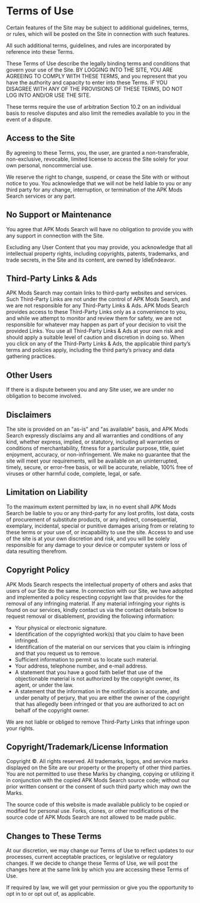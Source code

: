 # Terms of Use

Certain features of the Site may be subject to additional guidelines, terms, or rules, which will be posted on the Site in connection with such features.

All such additional terms, guidelines, and rules are incorporated by reference into these Terms.

These Terms of Use describe the legally binding terms and conditions that govern your use of the Site. BY LOGGING INTO THE SITE, YOU ARE AGREEING TO COMPLY WITH THESE TERMS, and you represent that you have the authority and capacity to enter into these Terms. IF YOU DISAGREE WITH ANY OF THE PROVISIONS OF THESE TERMS, DO NOT LOG INTO AND/OR USE THE SITE.

These terms require the use of arbitration Section 10.2 on an individual basis to resolve disputes and also limit the remedies available to you in the event of a dispute.

## Access to the Site

By agreeing to these Terms, you, the user, are granted a non-transferable, non-exclusive, revocable, limited license to access the Site solely for your own personal, noncommercial use.

We reserve the right to change, suspend, or cease the Site with or without notice to you. You acknowledge that we will not be held liable to you or any third party for any change, interruption, or termination of the APK Mods Search services or any part.

## No Support or Maintenance

You agree that APK Mods Search will have no obligation to provide you with any support in connection with the Site.

Excluding any User Content that you may provide, you acknowledge that all intellectual property rights, including copyrights, patents, trademarks, and trade secrets, in the Site and its content, are owned by IdleEndeavor.

## Third-Party Links & Ads

APK Mods Search may contain links to third-party websites and services. Such Third-Party Links are not under the control of APK Mods Search, and we are not responsible for any Third-Party Links & Ads. APK Mods Search provides access to these Third-Party Links only as a convenience to you, and while we attempt to monitor and review them for safety, we are not responsible for whatever may happen as part of your decision to visit the provided Links. You use all Third-Party Links & Ads at your own risk and should apply a suitable level of caution and discretion in doing so. When you click on any of the Third-Party Links & Ads, the applicable third party’s terms and policies apply, including the third party’s privacy and data gathering practices.

## Other Users

If there is a dispute between you and any Site user, we are under no obligation to become involved.

## Disclaimers

The site is provided on an "as-is" and "as available" basis, and APK Mods Search expressly disclaims any and all warranties and conditions of any kind, whether express, implied, or statutory, including all warranties or conditions of merchantability, fitness for a particular purpose, title, quiet enjoyment, accuracy, or non-infringement. We make no guarantee that the site will meet your requirements, will be available on an uninterrupted, timely, secure, or error-free basis, or will be accurate, reliable, 100% free of viruses or other harmful code, complete, legal, or safe.

## Limitation on Liability

To the maximum extent permitted by law, in no event shall APK Mods Search be liable to you or any third-party for any lost profits, lost data, costs of procurement of substitute products, or any indirect, consequential, exemplary, incidental, special or punitive damages arising from or relating to these terms or your use of, or incapability to use the site. Access to and use of the site is at your own discretion and risk, and you will be solely responsible for any damage to your device or computer system or loss of data resulting therefrom.

## Copyright Policy

APK Mods Search respects the intellectual property of others and asks that users of our Site do the same. In connection with our Site, we have adopted and implemented a policy respecting copyright law that provides for the removal of any infringing material. If any material infringing your rights is found on our services, kindly contact us via the contact details below to request removal or disablement, providing the following information:

- Your physical or electronic signature.
- Identification of the copyrighted work(s) that you claim to have been infringed.
- Identification of the material on our services that you claim is infringing and that you request us to remove.
- Sufficient information to permit us to locate such material.
- Your address, telephone number, and e-mail address.
- A statement that you have a good faith belief that use of the objectionable material is not authorized by the copyright owner, its agent, or under the law.
- A statement that the information in the notification is accurate, and under penalty of perjury, that you are either the owner of the copyright that has allegedly been infringed or that you are authorized to act on behalf of the copyright owner.

We are not liable or obliged to remove Third-Party Links that infringe upon your rights.

## Copyright/Trademark/License Information

Copyright ©. All rights reserved. All trademarks, logos, and service marks displayed on the Site are our property or the property of other third parties. You are not permitted to use these Marks by changing, copying or utilizing it in conjunction with the copied APK Mods Search source code; without our prior written consent or the consent of such third party which may own the Marks.

The source code of this website is made available publicly to be copied or modified for personal use. Forks, clones, or other modifications of the source code of APK Mods Search are not allowed to be made public.

## Changes to These Terms

At our discretion, we may change our Terms of Use to reflect updates to our processes, current acceptable practices, or legislative or regulatory changes. If we decide to change these Terms of Use, we will post the changes here at the same link by which you are accessing these Terms of Use.

If required by law, we will get your permission or give you the opportunity to opt in to or opt out of, as applicable.